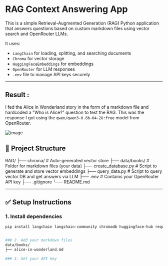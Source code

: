# RAG Context Answering App

This is a simple Retrieval-Augmented Generation (RAG) Python application that answers questions based on custom markdown files using vector search and OpenRouter LLMs.

It uses:
- `LangChain` for loading, splitting, and searching documents
- `Chroma` for vector storage
- `HuggingFaceEmbeddings` for embeddings
- `OpenRouter` for LLM responses
- `.env` file to manage API keys securely

---

## Result : 
I fed the Alice in Wonderland story in the form of a markdown file and hardcoded a "Who is Alice?" question to test the RAG. This was the response I got using the `qwen/qwen3-0.6b-04-28:free` model from OpenRouter.

![image](https://github.com/user-attachments/assets/320858a3-2291-47fe-bcea-cb25628cc7a5)


## 📁 Project Structure
RAG/
├── chroma/ # Auto-generated vector store
├── data/books/ # Folder for markdown files (your data)
├── create_database.py # Script to generate and store vector embeddings
├── query_data.py # Script to query vector DB and get answers via LLM
├── .env # Contains your OpenRouter API key
├── .gitignore
└── README.md


---

## ✅ Setup Instructions

### 1. Install dependencies

```bash
pip install langchain langchain-community chromadb huggingface-hub requests python-dotenv


### 2. Add your markdown files
data/books/
├── alice-in-wonderland.md

### 3. Set your API key
